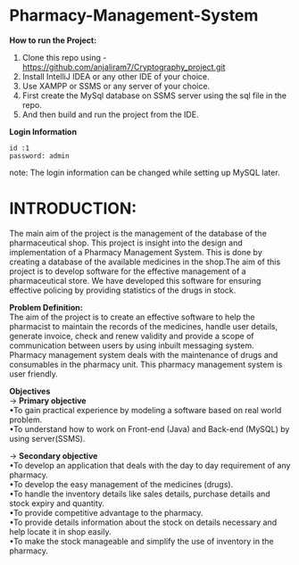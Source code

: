 # **Pharmacy-Management-System**

**How to run the Project:**
1. Clone this repo using 
   -https://github.com/anjaliram7/Cryptography_project.git 
2. Install IntelliJ IDEA or any other IDE of your choice.
3. Use XAMPP or SSMS or any server of your choice.
4. First create the MySql database on SSMS server using the sql file in the repo.
5. And then build and run the project from the IDE. 

**Login Information** <br>
 ```
 id :1
 password: admin 
 ```
 note: The login information can be changed while setting up MySQL later.
 
# INTRODUCTION: <br>
The main aim of the project is the management of the database of the pharmaceutical shop. This project is insight into the design and implementation of a Pharmacy Management System. This is done by creating a database of the available medicines in the shop.The aim of this project is to develop software for the effective management of a pharmaceutical store. We have developed this software for ensuring effective policing by providing statistics of the drugs in stock. 


**Problem Definition:**<br>
The aim of the project is to create an effective software to help the pharmacist to maintain the records of the medicines, handle user details, generate invoice, check and renew validity and provide a scope of communication between users by using inbuilt messaging system. Pharmacy management system deals with the maintenance of drugs and consumables in the pharmacy unit. This pharmacy management system is user friendly.


**Objectives**<br>
-> **Primary objective**<br>
•To gain practical experience by modeling a software based on real world problem. <br>
•To understand how to work on Front-end (Java) and Back-end (MySQL) by using server(SSMS).

-> **Secondary objective** <br>
•To develop an application that deals with the day to day requirement of any pharmacy.<br>
•To develop the easy management of the medicines (drugs). <br>
•To handle the inventory details like sales details, purchase details and stock expiry and quantity.<br>
•To provide competitive advantage to the pharmacy.<br>
•To provide details information about the stock on details necessary and help locate it in shop easily. <br>
•To make the stock manageable and simplify the use of inventory in the pharmacy.<br>

